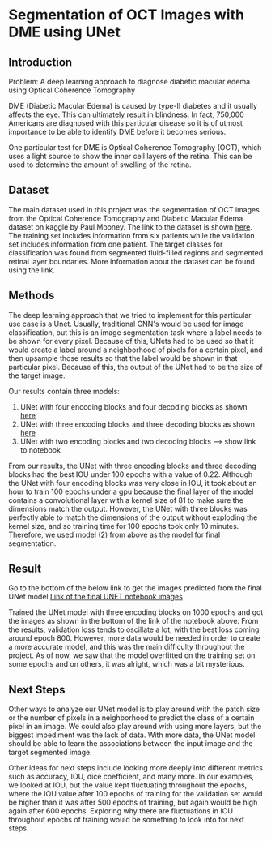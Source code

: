 # Segmentation of OCT Images with DME using UNet

## Introduction
Problem: A deep learning approach to diagnose diabetic macular edema using Optical Coherence Tomography

DME (Diabetic Macular Edema) is caused by type-II diabetes and it usually affects the eye. This can ultimately result in blindness. In fact, 750,000 Americans are diagnosed with this particular disease so it is of utmost importance to be able to identify DME before it becomes serious. 

One particular test for DME is Optical Coherence Tomography (OCT), which uses a light source to show the inner cell layers of the retina. This can be used to determine the amount of swelling of the retina. 

## Dataset
The main dataset used in this project was the segmentation of OCT images from the Optical Coherence Tomography and Diabetic Macular Edema dataset on kaggle by Paul Mooney. The link to the dataset is shown [here](https://www.kaggle.com/paultimothymooney/chiu-2015). The training set includes information from six patients while the validation set includes information from one patient. The target classes for classification was found from segmented fluid-filled regions and segmented retinal layer boundaries. More information about the dataset can be found using the link. 

## Methods
The deep learning approach that we tried to implement for this particular use case is a Unet. Usually, traditional CNN's would be used for image classification, but this is an image segmentation task where a label needs to be shown for every pixel. Because of this, UNets had to be used so that it would create a label around a neighborhood of pixels for a certain pixel, and then upsample those results so that the label would be shown in that particular pixel. Because of this, the output of the UNet had to be the size of the target image. 

Our results contain three models: 
1) UNet with four encoding blocks and four decoding blocks as shown [here](https://github.com/surengunturumasters/deeplearning_final/blob/main/unet-model1.ipynb)
2) UNet with three encoding blocks and three decoding blocks as shown [here](https://github.com/surengunturumasters/deeplearning_final/blob/main/unet.ipynb)
3) UNet with two encoding blocks and two decoding blocks --> show link to notebook

From our results, the UNet with three encoding blocks and three decoding blocks had the best IOU under 100 epochs with a value of 0.22. Although the UNet with four encoding blocks was very close in IOU, it took about an hour to train 100 epochs under a gpu because the final layer of the model contains a convolutional layer with a kernel size of 81 to make sure the dimensions match the output. However, the UNet with three blocks was perfectly able to match the dimensions of the output without exploding the kernel size, and so training time for 100 epochs took only 10 minutes. Therefore, we used model (2) from above as the model for final segmentation. 

## Result
Go to the bottom of the below link to get the images predicted from the final UNet model
[Link of the final UNET notebook images](https://github.com/surengunturumasters/deeplearning_final/blob/main/unet.ipynb)

Trained the UNet model with three encoding blocks on 1000 epochs and got the images as shown in the bottom of the link of the notebook above. From the results, validation loss tends to oscillate a lot, with the best loss coming around epoch 800. However, more data would be needed in order to create a more accurate model, and this was the main difficulty throughout the project. As of now, we saw that the model overfitted on the training set on some epochs and on others, it was alright, which was a bit mysterious. 

## Next Steps
Other ways to analyze our UNet model is to play around with the patch size or the number of pixels in a neighborhood to predict the class of a certain pixel in an image. We could also play around with using more layers, but the biggest impediment was the lack of data. With more data, the UNet model should be able to learn the associations between the input image and the target segmented image. 

Other ideas for next steps include looking more deeply into different metrics such as accuracy, IOU, dice coefficient, and many more. In our examples, we looked at IOU, but the value kept fluctuating throughout the epochs, where the IOU value after 100 epochs of training for the validation set would be higher than it was after 500 epochs of training, but again would be high again after 600 epochs. Exploring why there are fluctuations in IOU throughout epochs of training would be something to look into for next steps. 

